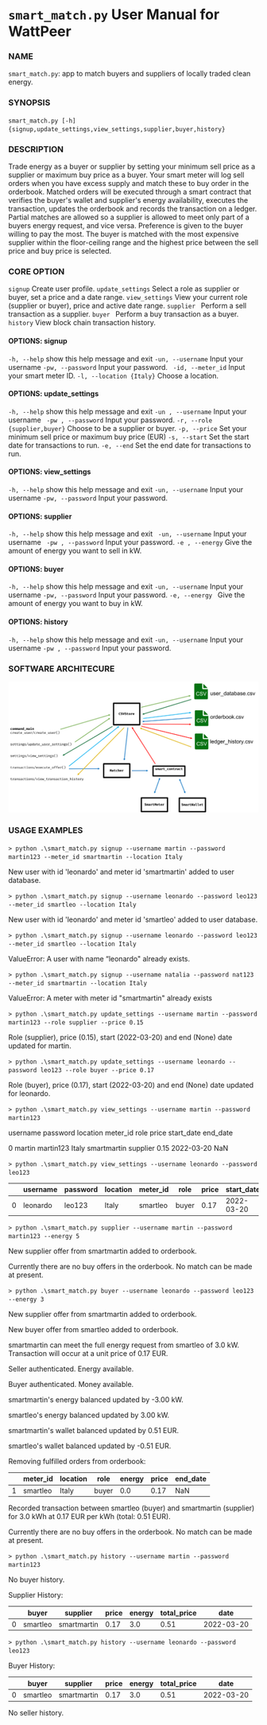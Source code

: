 # `smart_match.py`		User Manual for WattPeer

### NAME

`smart_match.py`: app to match buyers and suppliers of locally traded clean energy. 

### SYNOPSIS

 `smart_match.py [-h] {signup,update_settings,view_settings,supplier,buyer,history} `

### DESCRIPTION

Trade energy as a buyer or supplier by setting your minimum sell price as a supplier or maximum buy price as a buyer. Your smart meter will log sell orders when you have excess supply and match these to buy order in the orderbook. Matched orders will be executed through a smart contract that verifies the buyer's wallet and supplier's energy availability, executes the transaction, updates the orderbook and records the transaction on a ledger.   Partial matches are allowed so a supplier is allowed to meet only part of a buyers energy request, and vice versa. Preference is given to the buyer willing to pay the most. The buyer is matched with the most expensive supplier within the floor-ceiling range and the highest price between the sell price and buy price is selected.

### CORE OPTION

`signup`              Create user profile.
`update_settings`     Select a role as supplier or buyer, set a price and a date range.
`view_settings`       View your current role (supplier or buyer), price and active date range.
`supplier `          Perform a sell transaction as a supplier.
`buyer `              Perform a buy transaction as a buyer.
`history`             View block chain transaction history.

#### OPTIONS: signup

 `-h, --help`	 show this help message and exit
  `-un, --username` 	Input your username
  `-pw, --password`  	Input your password.
 ` -id, --meter_id`	Input your smart meter ID.
 `-l, --location {Italy}` 	Choose a location.

#### OPTIONS: update_settings

  `-h, --help`	show this help message and exit
  `-un , --username` 	Input your username
 ` -pw , --password`	 Input your password.
  `-r, --role {supplier,buyer}`	Choose to be a supplier or buyer.
  `-p, --price` 	Set your minimum sell price or maximum buy price (EUR)
  `-s, --start` 	Set the start date for transactions to run.
 `-e, --end`		Set the end date for transactions to run.

#### OPTIONS: view_settings

  `-h, --help`            show this help message and exit
  `-un, --username`	Input your username
  `-pw, --password`	Input your password.

#### OPTIONS: supplier

  `-h, --help`            show this help message and exit
` -un, --username`	Input your username
 ` -pw , --password`	Input your password.
 `-e , --energy`		Give the amount of energy you want to sell in kW.

#### OPTIONS: buyer

  `-h, --help`           show this help message and exit
  `-un, --username` 	Input your username
 `-pw, --password`		Input your password.
  `-e, --energy `		Give the amount of energy you want to buy in kW.

#### OPTIONS: history

  `-h, --help`            show this help message and exit
  `-un, --username` 	Input your username
  `-pw , --password` Input your password.

### SOFTWARE ARCHITECURE

![soft_arch](wiki\soft_arch.png)

### USAGE EXAMPLES

`> python .\smart_match.py signup --username martin --password martin123 --meter_id smartmartin --location Italy`

New user with id 'leonardo' and meter id 'smartmartin' added to user database.

`> python .\smart_match.py signup --username leonardo --password leo123 --meter_id smartleo --location Italy`

New user with id 'leonardo' and meter id 'smartleo' added to user database.

`> python .\smart_match.py signup --username leonardo --password leo123 --meter_id smartleo --location Italy`

ValueError: A user with name “leonardo" already exists.

`> python .\smart_match.py signup --username natalia --password nat123 --meter_id smartmartin --location Italy`

ValueError: A meter with meter id "smartmartin" already exists

`> python .\smart_match.py update_settings --username martin --password martin123 --role supplier --price 0.15`

Role (supplier), price (0.15), start (2022-03-20) and end (None) date updated for martin.

`> python .\smart_match.py update_settings --username leonardo --password leo123 --role buyer --price 0.17`

Role (buyer), price (0.17), start (2022-03-20) and end (None) date updated for leonardo.

`> python .\smart_match.py view_settings --username martin --password martin123`

username  password location   meter_id  role price start_date end_date

0  martin martin123  Italy smartmartin supplier  0.15 2022-03-20    NaN

`> python .\smart_match.py view_settings --username leonardo --password leo123`

|      | username | password | location | meter_id | role  | price | start_date | end_date |
| ---- | -------- | -------- | -------- | -------- | ----- | ----- | ---------- | -------- |
| 0    | leonardo | leo123   | Italy    | smartleo | buyer | 0.17  | 2022-03-20 | NaN      |

`> python .\smart_match.py supplier --username martin --password martin123 --energy 5`

New supplier offer from smartmartin added to orderbook.

Currently there are no buy offers in the orderbook. No match can be made at present.

`> python .\smart_match.py buyer --username leonardo --password leo123 --energy 3`

New supplier offer from smartmartin added to orderbook.

New buyer offer from smartleo added to orderbook.

smartmartin can meet the full energy request from smartleo of 3.0 kW. Transaction will occur at a unit price of 0.17 EUR.

Seller authenticated. Energy available.

Buyer authenticated. Money available.

smartmartin's energy balanced updated by -3.00 kW.

smartleo's energy balanced updated by 3.00 kW.

smartmartin's wallet balanced updated by 0.51 EUR.

smartleo's wallet balanced updated by -0.51 EUR.

Removing fulfilled orders from orderbook:

|      | meter_id | location | role  | energy | price | end_date |
| ---- | -------- | -------- | ----- | ------ | ----- | -------- |
| 1    | smartleo | Italy    | buyer | 0.0    | 0.17  | NaN      |

Recorded transaction between smartleo (buyer) and smartmartin (supplier) for 3.0 kWh at 0.17 EUR per kWh (total: 0.51 EUR).

Currently there are no buy offers in the orderbook. No match can be made at present.

`> python .\smart_match.py history --username martin --password martin123`

No buyer history.

Supplier History:

|      | buyer    | supplier    | price | energy | total_price | date       |
| ---- | -------- | ----------- | ----- | ------ | ----------- | ---------- |
| 0    | smartleo | smartmartin | 0.17  | 3.0    | 0.51        | 2022-03-20 |

`> python .\smart_match.py history --username leonardo --password leo123`

Buyer History:

|      | buyer    | supplier    | price | energy | total_price | date       |
| ---- | -------- | ----------- | ----- | ------ | ----------- | ---------- |
| 0    | smartleo | smartmartin | 0.17  | 3.0    | 0.51        | 2022-03-20 |

No seller history.
